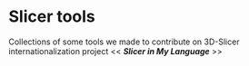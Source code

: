 # Slicer tools

Collections of some tools we made to contribute on 3D-Slicer internationalization project <<&nbsp;***Slicer in My Language***&nbsp;>>
